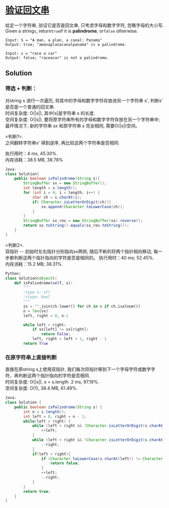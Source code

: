 # [验证回文串](https://leetcode-cn.com/problems/valid-palindrome/)

给定一个字符串, 验证它是否是回文串, 只考虑字母和数字字符, 忽略字母的大小写.  
Given a string```s```, return```true```if it is **palindrome**, or```false``` otherwise. 
```
Input: S = "A man, a plan, a canal: Panama"
Output: true; "amanaplanacanalpanama" is a palindrome.

Input: s = "race a car"
Output: false; "raceacar" is not a palindrome.
```

## Solution

### 筛选 + 判断：
对string s 进行一次遍历, 将其中的字母和数字字符存放进另一个字符串 s', 判断s' 是否是一个普通的回文串.  
时间复杂度: O(|s|), 其中|s|是字符串 s 的长度.   
空间复杂度: O(|s|), 要将原字符串所有的字母和数字字符存放在另一个字符串中; 最坏情况下, 新的字符串 sx 和原字符串 s 完全相同, 需要O(|s|)空间。

<判断1>.  
之间翻转字符串s' 得到逆序, 再比较这两个字符串是否相同.

执行用时：4 ms, 45.30%.   
内存消耗：38.5 MB, 38.78%
```Java
Java: 
class Solution{
    public boolean isPalindrome(String s){
        StringBuffer sx = new StringBuffer();
        int length = s.length();
        for (int i = 0; i < length; i++) {
            char ch = s.charAt(i);
            if( Character.isLetterOrDigit(ch)){
                sx.append(Character.toLowerCase(ch));
            }
        }
        StringBuffer sx_rev = new StringBuffer(sx).reverse();
        return sx.toString().equals(sx_rev.toString());
    }
}
```

<判断2>.  
双指针 -- 初始时左右指针分别指向sx两侧, 随后不断的将两个指针相向移动, 每一步都判断这两个指针指向的字符是否是相同的。
执行用时：40 ms; 52.45%.   
内存消耗：15.2 MB; 38.31%.    
```Python
Python:
class Solution(object):
    def isPalindrome(self, s):
        """
        :type s: str
        :rtype: bool
        """
        sx = "".join(ch.lower() for ch in s if ch.isalnum())
        n = len(sx)
        left, right = 0, n-1

        while left < right:
            if sx[left] != sx[right]:
                return False;
            left, right = left + 1, right - 1
        return True
```

### 在原字符串上直接判断
直接在原string s上使用双指针, 我们每次将指针移到下一个字母字符或数字字符，再判断这两个指针指向的字符是否相同.   
时间复杂度: O(|s|), s = s.length. 2 ms, 97.19%.    
空间复杂度: O(1), 38.4 MB, 61.49%. 
```Java
Java: 
class Solution {
    public boolean isPalindrome(String s) {
        int n = s.length();
        int left = 0, right = n - 1;
        while(left < right) {
            while (left < right && !Character.isLetterOrDigit(s.charAt(left))){
                ++left;
            }
            while (left < right && !Character.isLetterOrDigit(s.charAt(right))) {
                --right;
            }
            if(left < right){
                if (Character.toLowerCase(s.charAt(left)) != Character.toLowerCase(s.charAt(right))){
                    return false;
                }
                ++left;
                --right;
            }
        }
        return true;
    }
}
```








